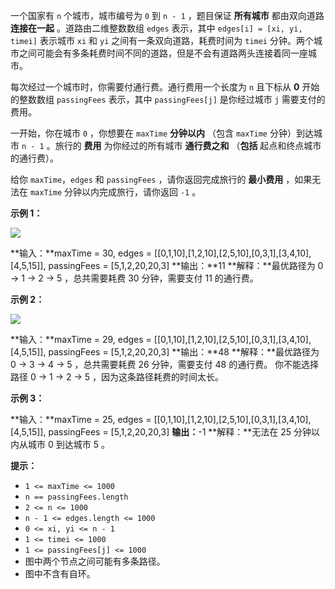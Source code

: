 一个国家有 `n` 个城市，城市编号为 `0` 到 `n - 1` ，题目保证 **所有城市** 都由双向道路 **连接在一起** 。道路由二维整数数组 `edges` 表示，其中 `edges[i] = [xi, yi, timei]` 表示城市 `xi` 和 `yi` 之间有一条双向道路，耗费时间为 `timei` 分钟。两个城市之间可能会有多条耗费时间不同的道路，但是不会有道路两头连接着同一座城市。

每次经过一个城市时，你需要付通行费。通行费用一个长度为 `n` 且下标从 **0** 开始的整数数组 `passingFees` 表示，其中 `passingFees[j]` 是你经过城市 `j` 需要支付的费用。

一开始，你在城市 `0` ，你想要在 `maxTime` **分钟以内** （包含 `maxTime` 分钟）到达城市 `n - 1` 。旅行的 **费用** 为你经过的所有城市 **通行费之和** （**包括** 起点和终点城市的通行费）。

给你 `maxTime`，`edges` 和 `passingFees` ，请你返回完成旅行的 **最小费用** ，如果无法在 `maxTime` 分钟以内完成旅行，请你返回 `-1` 。

**示例 1：**

![](https://assets.leetcode.com/uploads/2021/06/04/leetgraph1-1.png)

**输入：**maxTime = 30, edges = \[\[0,1,10\],\[1,2,10\],\[2,5,10\],\[0,3,1\],\[3,4,10\],\[4,5,15\]\], passingFees = \[5,1,2,20,20,3\]
**输出：**11
**解释：**最优路径为 0 -> 1 -> 2 -> 5 ，总共需要耗费 30 分钟，需要支付 11 的通行费。

**示例 2：**

**![](https://assets.leetcode.com/uploads/2021/06/04/copy-of-leetgraph1-1.png)**

**输入：**maxTime = 29, edges = \[\[0,1,10\],\[1,2,10\],\[2,5,10\],\[0,3,1\],\[3,4,10\],\[4,5,15\]\], passingFees = \[5,1,2,20,20,3\]
**输出：**48
**解释：**最优路径为 0 -> 3 -> 4 -> 5 ，总共需要耗费 26 分钟，需要支付 48 的通行费。
你不能选择路径 0 -> 1 -> 2 -> 5 ，因为这条路径耗费的时间太长。

**示例 3：**

**输入：**maxTime = 25, edges = \[\[0,1,10\],\[1,2,10\],\[2,5,10\],\[0,3,1\],\[3,4,10\],\[4,5,15\]\], passingFees = \[5,1,2,20,20,3\]
**输出：**\-1
**解释：**无法在 25 分钟以内从城市 0 到达城市 5 。

**提示：**

+   `1 <= maxTime <= 1000`
+   `n == passingFees.length`
+   `2 <= n <= 1000`
+   `n - 1 <= edges.length <= 1000`
+   `0 <= xi, yi <= n - 1`
+   `1 <= timei <= 1000`
+   `1 <= passingFees[j] <= 1000` 
+   图中两个节点之间可能有多条路径。
+   图中不含有自环。
